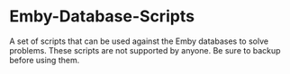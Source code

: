 # Emby-Database-Scripts
A set of scripts that can be used against the Emby databases to solve problems.  These scripts are not supported by anyone.  Be sure to backup before using them.
